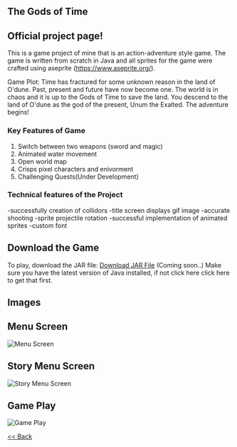 ## The Gods of Time
## Official project page!

This is a game project of mine that is an action-adventure style game. The game is written from scratch in Java and all sprites for the game were crafted using aseprite (https://www.aseprite.org/).

Game Plot: Time has fractured for some unknown reason in the land of O'dune. Past, present and future have now become one. The world is in chaos and it is up to the Gods of Time to save the land. You descend to the land of O'dune as the god of the present, Unum the Exalted. The adventure begins!

### Key Features of Game

1. Switch between two weapons (sword and magic)
2. Animated water movement
3. Open world map
4. Crisps pixel characters and enivorment
5. Challenging Quests(Under Development)

### Technical features of the Project

-successfully creation of collidors
-title screen displays gif image
-accurate shooting
-sprite projectile rotation
-successful implementation of animated sprites
-custom font

## Download the Game
To play, download the JAR file: <a href="" download>Download JAR File</a> (Coming soon..) Make sure you have the latest version of Java installed, if not click here click here to get that first.


## Images

## Menu Screen
![Menu Screen](https://zevyirmiyahu.github.io/images/GOT_Images/gotScreen1.png)

## Story Menu Screen
![Story Menu Screen](https://zevyirmiyahu.github.io/images/GOT_Images/gotScreen2.png)

## Game Play
![Game Play](https://zevyirmiyahu.github.io/images/GOT_Images/gotScreen3.png)


[<< Back](http://zevyirmiyahu.github.io)
